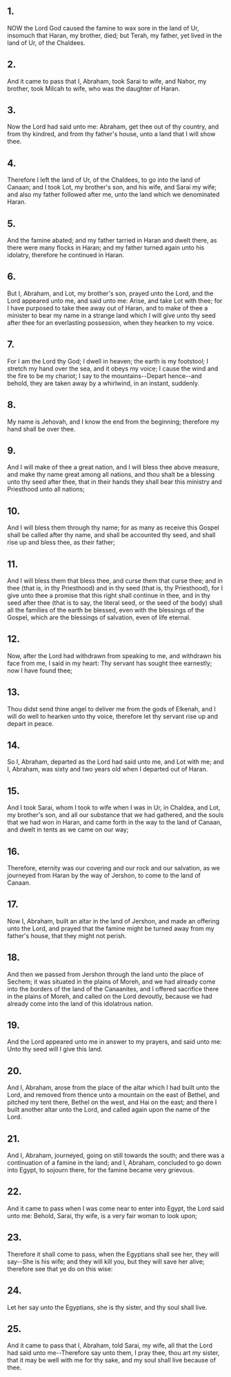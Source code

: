 ## 1.
NOW the Lord God caused the famine to wax sore in the land of Ur, insomuch that Haran, my brother, died; but Terah, my father, yet lived in the land of Ur, of the Chaldees.
## 2.
And it came to pass that I, Abraham, took Sarai to wife, and Nahor, my brother, took Milcah to wife, who was the daughter of Haran.
## 3.
Now the Lord had said unto me: Abraham, get thee out of thy country, and from thy kindred, and from thy father's house, unto a land that I will show thee.
## 4.
Therefore I left the land of Ur, of the Chaldees, to go into the land of Canaan; and I took Lot, my brother's son, and his wife, and Sarai my wife; and also my father followed after me, unto the land which we denominated Haran.
## 5.
And the famine abated; and my father tarried in Haran and dwelt there, as there were many flocks in Haran; and my father turned again unto his idolatry, therefore he continued in Haran.
## 6.
But I, Abraham, and Lot, my brother's son, prayed unto the Lord, and the Lord appeared unto me, and said unto me: Arise, and take Lot with thee; for I have purposed to take thee away out of Haran, and to make of thee a minister to bear my name in a strange land which I will give unto thy seed after thee for an everlasting possession, when they hearken to my voice.
## 7.
For I am the Lord thy God; I dwell in heaven; the earth is my footstool; I stretch my hand over the sea, and it obeys my voice; I cause the wind and the fire to be my chariot; I say to the mountains--Depart hence--and behold, they are taken away by a whirlwind, in an instant, suddenly.
## 8.
My name is Jehovah, and I know the end from the beginning; therefore my hand shall be over thee.
## 9.
And I will make of thee a great nation, and I will bless thee above measure, and make thy name great among all nations, and thou shalt be a blessing unto thy seed after thee, that in their hands they shall bear this ministry and Priesthood unto all nations;
## 10.
And I will bless them through thy name; for as many as receive this Gospel shall be called after thy name, and shall be accounted thy seed, and shall rise up and bless thee, as their father;
## 11.
And I will bless them that bless thee, and curse them that curse thee; and in thee (that is, in thy Priesthood) and in thy seed (that is, thy Priesthood), for I give unto thee a promise that this right shall continue in thee, and in thy seed after thee (that is to say, the literal seed, or the seed of the body) shall all the families of the earth be blessed, even with the blessings of the Gospel, which are the blessings of salvation, even of life eternal.
## 12.
Now, after the Lord had withdrawn from speaking to me, and withdrawn his face from me, I said in my heart: Thy servant has sought thee earnestly; now I have found thee;
## 13.
Thou didst send thine angel to deliver me from the gods of Elkenah, and I will do well to hearken unto thy voice, therefore let thy servant rise up and depart in peace.
## 14.
So I, Abraham, departed as the Lord had said unto me, and Lot with me; and I, Abraham, was sixty and two years old when I departed out of Haran.
## 15.
And I took Sarai, whom I took to wife when I was in Ur, in Chaldea, and Lot, my brother's son, and all our substance that we had gathered, and the souls that we had won in Haran, and came forth in the way to the land of Canaan, and dwelt in tents as we came on our way;
## 16.
Therefore, eternity was our covering and our rock and our salvation, as we journeyed from Haran by the way of Jershon, to come to the land of Canaan.
## 17.
Now I, Abraham, built an altar in the land of Jershon, and made an offering unto the Lord, and prayed that the famine might be turned away from my father's house, that they might not perish.
## 18.
And then we passed from Jershon through the land unto the place of Sechem; it was situated in the plains of Moreh, and we had already come into the borders of the land of the Canaanites, and I offered sacrifice there in the plains of Moreh, and called on the Lord devoutly, because we had already come into the land of this idolatrous nation.
## 19.
And the Lord appeared unto me in answer to my prayers, and said unto me: Unto thy seed will I give this land.
## 20.
And I, Abraham, arose from the place of the altar which I had built unto the Lord, and removed from thence unto a mountain on the east of Bethel, and pitched my tent there, Bethel on the west, and Hai on the east; and there I built another altar unto the Lord, and called again upon the name of the Lord.
## 21.
And I, Abraham, journeyed, going on still towards the south; and there was a continuation of a famine in the land; and I, Abraham, concluded to go down into Egypt, to sojourn there, for the famine became very grievous.
## 22.
And it came to pass when I was come near to enter into Egypt, the Lord said unto me: Behold, Sarai, thy wife, is a very fair woman to look upon;
## 23.
Therefore it shall come to pass, when the Egyptians shall see her, they will say--She is his wife; and they will kill you, but they will save her alive; therefore see that ye do on this wise:
## 24.
Let her say unto the Egyptians, she is thy sister, and thy soul shall live.
## 25.
And it came to pass that I, Abraham, told Sarai, my wife, all that the Lord had said unto me--Therefore say unto them, I pray thee, thou art my sister, that it may be well with me for thy sake, and my soul shall live because of thee.
